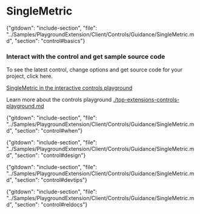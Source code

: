 ﻿# SingleMetric

{"gitdown": "include-section", "file": "../Samples/PlaygroundExtension/Client/Controls/Guidance/SingleMetric.md", "section": "control#basics"}

<!-- TODO get an IMAGE to embed here -->

### Interact with the control and get sample source code
To see the latest control, change options and get source code for your project, click here.

<a href="https://ms.portal.azure.com/?Microsoft_Azure_Playground=true#blade/Microsoft_Azure_Playground/ControlsIndexBlade/SingleMetricPlayground" target="_blank">SingleMetric in the interactive controls playground</a>

Learn more about the controls playground [./top-extensions-controls-playground.md](./top-extensions-controls-playground.md)


<!-- TODO get an SAMPLE CODE to embed here -->

{"gitdown": "include-section", "file": "../Samples/PlaygroundExtension/Client/Controls/Guidance/SingleMetric.md", "section": "control#when"}

{"gitdown": "include-section", "file": "../Samples/PlaygroundExtension/Client/Controls/Guidance/SingleMetric.md", "section": "control#design"}

{"gitdown": "include-section", "file": "../Samples/PlaygroundExtension/Client/Controls/Guidance/SingleMetric.md", "section": "control#devtips"}

{"gitdown": "include-section", "file": "../Samples/PlaygroundExtension/Client/Controls/Guidance/SingleMetric.md", "section": "control#reldocs"}
